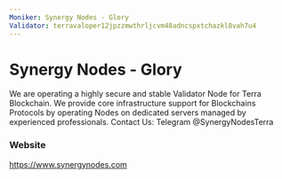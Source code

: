 ```yaml
---
Moniker: Synergy Nodes - Glory
Validator: terravaloper12jpzzmwthrljcvm48adncspxtchazkl8vah7u4
---
```


# Synergy Nodes - Glory

We are operating a highly secure and stable Validator Node for Terra Blockchain. We provide core infrastructure support for Blockchains Protocols by operating Nodes on dedicated servers managed by experienced professionals. Contact Us: Telegram @SynergyNodesTerra

### Website

https://www.synergynodes.com

